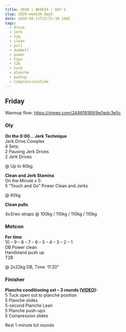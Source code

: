 ```yaml
---
title: 2020 | WEEK34 | DAY 5
slug: 2020-week34-day5
date: 2020-08-21T13:51:10.140Z
tags:
  - drive
  - jerk
  - tng
  - clean
  - pull
  - dumbell
  - power
  - hspu
  - t2b
  - tuck
  - planche
  - pushup
  - compressionslide
---
```

## Friday

Warmup flow: <https://vimeo.com/244619189/9e0edc3e5c>

### Oly

**On the 0:00… Jerk Technique**\
Jerk Drive Complex\
4 Sets:\
2 Pausing Jerk Drives\
2 Jerk Drives

@ Up to 60kg

**Clean and Jerk Stamina**\
On the Minute x 5:\
5 “Touch and Go” Power Clean and Jerks

@ 60kg

**Clean pulls**

4x3/wo straps @ 100kg / 110kg / 110kg / 110kg

### Metcon

**For time**\
10 – 9 – 8 – 7 – 6 – 5 – 4 – 3 – 2 – 1\
DB Power clean\
Handstand push up\
T2B

@ 2x22kg DB, Time: 11'20"

### Finisher

**Planche conditioning set – 3 rounds ([VIDEO](https://vimeo.com/279365456/c2bc4a2a02)):**\
5 Tuck open out to planche position\
5 Planche slides\
5-second Planche Lean\
5 Planche push-ups\
5 Compression slides

Rest 1-minute b/t rounds